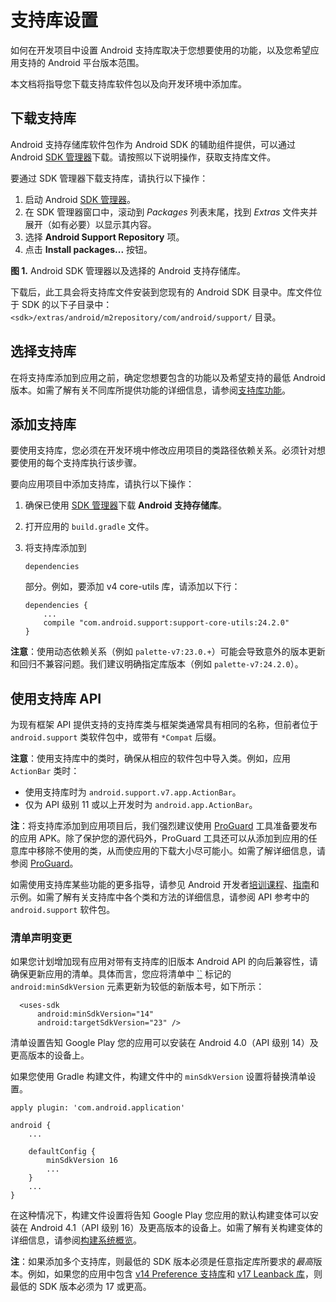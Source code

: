 # 支持库设置

如何在开发项目中设置 Android 支持库取决于您想要使用的功能，以及您希望应用支持的 Android 平台版本范围。

本文档将指导您下载支持库软件包以及向开发环境中添加库。

## 下载支持库

Android 支持存储库软件包作为 Android SDK 的辅助组件提供，可以通过 Android [SDK 管理器](https://developer.android.google.cn/tools/help/sdk-manager.html)下载。请按照以下说明操作，获取支持库文件。

要通过 SDK 管理器下载支持库，请执行以下操作：

1. 启动 Android [SDK 管理器](https://developer.android.google.cn/tools/help/sdk-manager.html)。
2. 在 SDK 管理器窗口中，滚动到 *Packages* 列表末尾，找到 *Extras* 文件夹并展开（如有必要）以显示其内容。
3. 选择 **Android Support Repository** 项。
4. 点击 **Install packages...** 按钮。



**图 1.** Android SDK 管理器以及选择的 Android 支持存储库。

下载后，此工具会将支持库文件安装到您现有的 Android SDK 目录中。库文件位于 SDK 的以下子目录中：`<sdk>/extras/android/m2repository/com/android/support/` 目录。

## 选择支持库

在将支持库添加到应用之前，确定您想要包含的功能以及希望支持的最低 Android 版本。如需了解有关不同库所提供功能的详细信息，请参阅[支持库功能](https://developer.android.google.cn/tools/support-library/features.html)。

## 添加支持库

要使用支持库，您必须在开发环境中修改应用项目的类路径依赖关系。必须针对想要使用的每个支持库执行该步骤。

要向应用项目中添加支持库，请执行以下操作：

1. 确保已使用 [SDK 管理器](https://developer.android.google.cn/topic/libraries/support-library/setup#download)下载 **Android 支持存储库**。

2. 打开应用的 `build.gradle` 文件。

3. 将支持库添加到

    

   ```
   dependencies
   ```

    

   部分。例如，要添加 v4 core-utils 库，请添加以下行：

   ```
   dependencies {
       ...
       compile "com.android.support:support-core-utils:24.2.0"
   }
   ```

**注意**：使用动态依赖关系（例如 `palette-v7:23.0.+`）可能会导致意外的版本更新和回归不兼容问题。我们建议明确指定库版本（例如 `palette-v7:24.2.0`）。

## 使用支持库 API

为现有框架 API 提供支持的支持库类与框架类通常具有相同的名称，但前者位于 `android.support` 类软件包中，或带有 `*Compat` 后缀。

**注意**：使用支持库中的类时，确保从相应的软件包中导入类。例如，应用 `ActionBar` 类时：

- 使用支持库时为 `android.support.v7.app.ActionBar`。
- 仅为 API 级别 11 或以上开发时为 `android.app.ActionBar`。

**注**：将支持库添加到应用项目后，我们强烈建议使用 [ProGuard](https://developer.android.google.cn/tools/help/proguard.html) 工具准备要发布的应用 APK。除了保护您的源代码外，ProGuard 工具还可以从添加到应用的任意库中移除不使用的类，从而使应用的下载大小尽可能小。如需了解详细信息，请参阅 [ProGuard](https://developer.android.google.cn/tools/help/proguard.html)。

如需使用支持库某些功能的更多指导，请参见 Android 开发者[培训课程](https://developer.android.google.cn/training/index.html)、[指南](https://developer.android.google.cn/guide/components/index.html)和示例。如需了解有关支持库中各个类和方法的详细信息，请参阅 API 参考中的 `android.support` 软件包。

### 清单声明变更

如果您计划增加现有应用对带有支持库的旧版本 Android API 的向后兼容性，请确保更新应用的清单。具体而言，您应将清单中 [``](https://developer.android.google.cn/guide/topics/manifest/uses-sdk-element.html) 标记的 `android:minSdkVersion` 元素更新为较低的新版本号，如下所示：

```
  <uses-sdk
      android:minSdkVersion="14"
      android:targetSdkVersion="23" />
```

清单设置告知 Google Play 您的应用可以安装在 Android 4.0（API 级别 14）及更高版本的设备上。

如果您使用 Gradle 构建文件，构建文件中的 `minSdkVersion` 设置将替换清单设置。

```
apply plugin: 'com.android.application'

android {
    ...

    defaultConfig {
        minSdkVersion 16
        ...
    }
    ...
}
```

在这种情况下，构建文件设置将告知 Google Play 您应用的默认构建变体可以安装在 Android 4.1（API 级别 16）及更高版本的设备上。如需了解有关构建变体的详细信息，请参阅[构建系统概览](https://developer.android.google.cn/studio/build/index.html)。

**注**：如果添加多个支持库，则最低的 SDK 版本必须是任意指定库所要求的*最高*版本。例如，如果您的应用中包含 [v14 Preference 支持库](https://developer.android.google.cn/topic/libraries/support-library/features.html#v14-preference)和 [v17 Leanback 库](https://developer.android.google.cn/topic/libraries/support-library/features.html#v17-leanback)，则最低的 SDK 版本必须为 17 或更高。